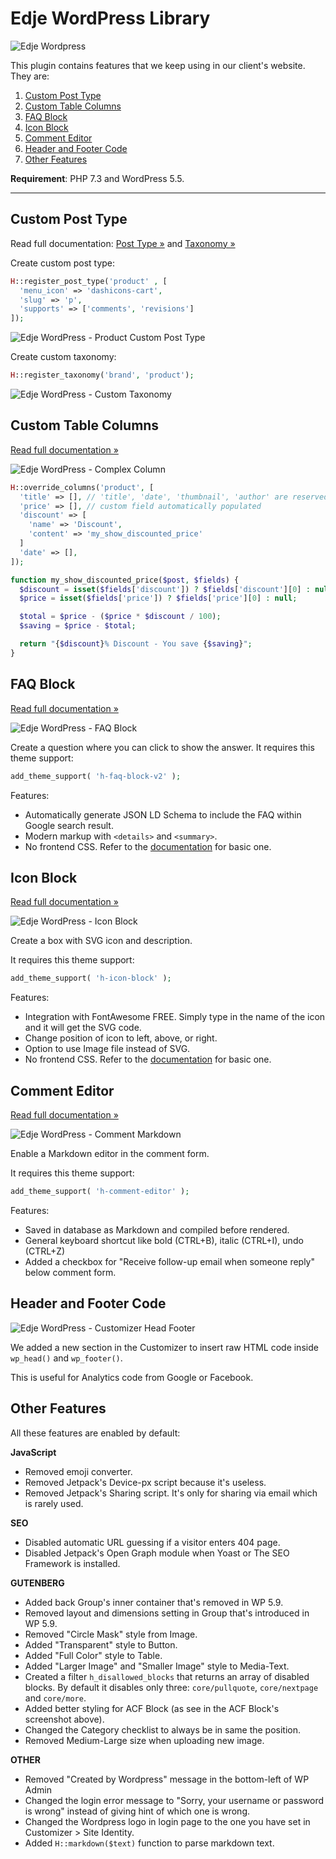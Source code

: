 # Edje WordPress Library

![Edje Wordpress](https://raw.github.com/hrsetyono/cdn/master/edje-wp-library/logo.jpg)

This plugin contains features that we keep using in our client's website. They are:

1. [Custom Post Type](#custom-post-type)
1. [Custom Table Columns](custom-table-columns)
1. [FAQ Block](#faq-block)
1. [Icon Block](#icon-block)
1. [Comment Editor](#comment-editor)
1. [Header and Footer Code](#header-and-footer-code)
1. [Other Features](#other-features)

**Requirement**: PHP 7.3 and WordPress 5.5.

-----

## Custom Post Type

Read full documentation: [Post Type »](https://github.com/hrsetyono/edje-wp-library/wiki/Custom-Post-Type) and [Taxonomy »](https://github.com/hrsetyono/edje-wp-library/wiki/Custom-Taxonomy)

Create custom post type:

```php
H::register_post_type('product' , [
  'menu_icon' => 'dashicons-cart',
  'slug' => 'p',
  'supports' => ['comments', 'revisions']
]);
```

![Edje WordPress - Product Custom Post Type](https://raw.github.com/hrsetyono/cdn/master/edje-wp-library/register-cpt.jpg)

Create custom taxonomy:

```php
H::register_taxonomy('brand', 'product');
```

![Edje WordPress - Custom Taxonomy](https://raw.github.com/hrsetyono/cdn/master/edje-wp-library/register-tax.jpg)

## Custom Table Columns

[Read full documentation »](https://github.com/hrsetyono/edje-wp-library/wiki/Custom-Table-Columns)

![Edje WordPress - Complex Column](https://raw.github.com/hrsetyono/cdn/master/edje-wp-library/column.jpg)

```php
H::override_columns('product', [
  'title' => [], // 'title', 'date', 'thumbnail', 'author' are reserved keywords
  'price' => [], // custom field automatically populated
  'discount' => [
    'name' => 'Discount',
    'content' => 'my_show_discounted_price'
  ]
  'date' => [],
]);

function my_show_discounted_price($post, $fields) { 
  $discount = isset($fields['discount']) ? $fields['discount'][0] : null;
  $price = isset($fields['price']) ? $fields['price'][0] : null;

  $total = $price - ($price * $discount / 100);
  $saving = $price - $total;

  return "{$discount}% Discount - You save {$saving}";
}
```

## FAQ Block

[Read full documentation »](https://github.com/hrsetyono/edje-wp-library/wiki/Gutenberg-–-FAQ-Block)

![Edje WordPress - FAQ Block](https://raw.github.com/hrsetyono/cdn/master/edje-wp-library/gutenberg-faq-block-v2.jpg)

Create a question where you can click to show the answer. It requires this theme support:

```php
add_theme_support( 'h-faq-block-v2' );
```

Features:

- Automatically generate JSON LD Schema to include the FAQ within Google search result.
- Modern markup with `<details>` and `<summary>`.
- No frontend CSS. Refer to the [documentation](https://github.com/hrsetyono/edje-wp-library/wiki/Gutenberg-–-FAQ-Block) for basic one.

## Icon Block

[Read full documentation »](https://github.com/hrsetyono/edje-wp-library/wiki/Gutenberg-–-Icon-Block)

![Edje WordPress - Icon Block](https://raw.github.com/hrsetyono/cdn/master/edje-wp-library/gutenberg-icon-block.jpg)

Create a box with SVG icon and description.

It requires this theme support:

```php
add_theme_support( 'h-icon-block' );
```

Features:

- Integration with FontAwesome FREE. Simply type in the name of the icon and it will get the SVG code.
- Change position of icon to left, above, or right.
- Option to use Image file instead of SVG.
- No frontend CSS. Refer to the [documentation](https://github.com/hrsetyono/edje-wp-library/wiki/Gutenberg-–-Icon-Block) for basic one.

## Comment Editor

[Read full documentation »](https://github.com/hrsetyono/edje-wp-library/wiki/Comment-%E2%80%93-Editor-&-Reply-Notification)

![Edje WordPress - Comment Markdown](https://raw.github.com/hrsetyono/cdn/master/edje-wp-library/comment-md-editor.jpg)

Enable a Markdown editor in the comment form.

It requires this theme support:

```php
add_theme_support( 'h-comment-editor' );
```

Features:

- Saved in database as Markdown and compiled before rendered.
- General keyboard shortcut like bold (CTRL+B), italic (CTRL+I), undo (CTRL+Z)
- Added a checkbox for "Receive follow-up email when someone reply" below comment form.

## Header and Footer Code

![Edje WordPress - Customizer Head Footer](https://raw.github.com/hrsetyono/cdn/master/edje-wp-library/customizer-head-footer.jpg)

We added a new section in the Customizer to insert raw HTML code inside `wp_head()` and `wp_footer()`.

This is useful for Analytics code from Google or Facebook.

## Other Features

All these features are enabled by default:

**JavaScript**

- Removed emoji converter.
- Removed Jetpack's Device-px script because it's useless.
- Removed Jetpack's Sharing script. It's only for sharing via email which is rarely used.

**SEO**

- Disabled automatic URL guessing if a visitor enters 404 page.
- Disabled Jetpack's Open Graph module when Yoast or The SEO Framework is installed.

**GUTENBERG**

- Added back Group's inner container that's removed in WP 5.9.
- Removed layout and dimensions setting in Group that's introduced in WP 5.9.
- Removed "Circle Mask" style from Image.
- Added "Transparent" style to Button.
- Added "Full Color" style to Table.
- Added "Larger Image" and "Smaller Image" style to Media-Text.
- Created a filter `h_disallowed_blocks` that returns an array of disabled blocks. By default it disables only three: `core/pullquote`, `core/nextpage` and `core/more`.
- Added better styling for ACF Block (as see in the ACF Block's screenshot above).
- Changed the Category checklist to always be in same the position.
- Removed Medium-Large size when uploading new image.

**OTHER**

- Removed "Created by Wordpress" message in the bottom-left of WP Admin
- Changed the login error message to "Sorry, your username or password is wrong" instead of giving hint of which one is wrong.
- Changed the Wordpress logo in login page to the one you have set in Customizer > Site Identity.
- Added `H::markdown($text)` function to parse markdown text.